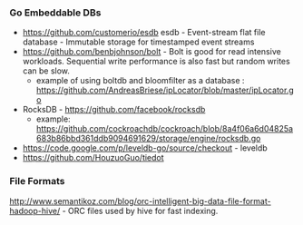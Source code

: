 

### Go Embeddable DBs
- https://github.com/customerio/esdb esdb - Event-stream flat file database - Immutable storage for timestamped event streams
- https://github.com/benbjohnson/bolt - Bolt is good for read intensive workloads. Sequential write performance is also fast but random writes can be slow. 
   - example of using boltdb and bloomfilter as a database : https://github.com/AndreasBriese/ipLocator/blob/master/ipLocator.go 
- RocksDB - https://github.com/facebook/rocksdb 
   - example: https://github.com/cockroachdb/cockroach/blob/8a4f06a6d04825a683b86bbd361ddb9094691629/storage/engine/rocksdb.go
- https://code.google.com/p/leveldb-go/source/checkout - leveldb
- https://github.com/HouzuoGuo/tiedot 


###  File Formats 
http://www.semantikoz.com/blog/orc-intelligent-big-data-file-format-hadoop-hive/  - ORC files used by hive for fast indexing.
